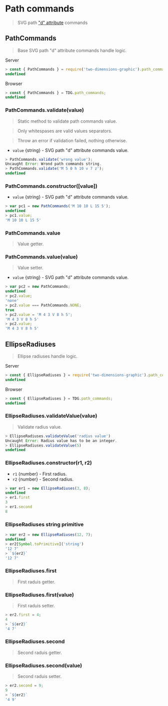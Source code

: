 # Path commands

> SVG path ["d" attribute](https://svgwg.org/svg2-draft/paths.html#DProperty) commands



## PathCommands

> Base SVG path "d" attribute commands handle logic.

Server
```javascript
> const { PathCommands } = require('two-dimensions-graphic').path_commands;
undefined
```

Browser
```javascript
> const { PathCommands } = TDG.path_commands;
undefined
```


### PathCommands.validate(value)
> Static method to validate path commands value.

> Only whitespases are valid values separators.

> Throw an error if validation failed, nothing otherwise.

- `value` {string} - SVG path "d" attribute commands value.

```javascript
> PathCommands.validate('wrong value');
Uncaught Error: Wrond path commands string.
> PathCommands.validate('M 5 0 h 10 v 7 z');
undefined
```


### PathCommands.constructor([value])
- `value` {string} - SVG path "d" attribute commands value.

```javascript
> var pc1 = new PathCommands('M 10 10 L 15 5');
undefined
> pc1.value;
'M 10 10 L 15 5'
```


### PathCommands.value
> Value getter.


### PathCommands.value(value)
> Value setter.

- `value` {string} - SVG path "d" attribute commands value.

```javascript
> var pc2 = new PathCommands;
undefined
> pc2.value;
'none'
> pc2.value === PathCommands.NONE;
true
> pc2.value = 'M 4 3 V 8 h 5';
'M 4 3 V 8 h 5'
> pc2.value;
'M 4 3 V 8 h 5'
```



## EllipseRadiuses

> Ellipse radiuses handle logic.

Server
```javascript
> const { EllipseRadiuses } = require('two-dimensions-graphic').path_commands;
undefined
```

Browser
```javascript
> const { EllipseRadiuses } = TDG.path_commands;
undefined
```


### EllipseRadiuses.validateValue(value)

> Validate radius value.

```javascript
> EllipseRadiuses.validateValue('radius value')
Uncaught Error: Radius value has to be an integer.
> EllipseRadiuses.validateValue(5)
undefined
```


### EllipseRadiuses.constructor(r1, r2)
- `r1` {number} - First radius.
- `r2` {number} - Second radius.

```javascript
> var er1 = new EllipseRadiuses(3, 8);
undefined
> er1.first
3
> er1.second
8
```


### EllipseRadiuses string primitive

```javascript
> var er2 = new EllipseRadiuses(12, 7);
undefined
> er2[Symbol.toPrimitive]('string')
'12 7'
> `${er2}`
'12 7'
```


### EllipseRadiuses.first
> First raduis getter.


### EllipseRadiuses.first(value)
> First raduis setter.

```javascript
> er2.first = 4;
4
> `${er2}`
'4 7'
```


### EllipseRadiuses.second
> Second raduis getter.


### EllipseRadiuses.second(value)
> Second raduis setter.

```javascript
> er2.second = 9;
9
> `${er2}`
'4 9'
```
